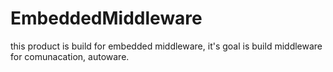 # EmbeddedMiddleware
this product is build for embedded middleware, it's goal is build middleware for comunacation, autoware.
